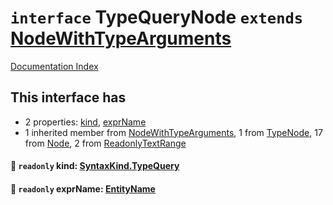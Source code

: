 # `interface` TypeQueryNode `extends` [NodeWithTypeArguments](../interface.NodeWithTypeArguments/README.md)

[Documentation Index](../README.md)

## This interface has

- 2 properties:
[kind](#-readonly-kind-syntaxkindtypequery),
[exprName](#-readonly-exprname-entityname)
- 1 inherited member from [NodeWithTypeArguments](../interface.NodeWithTypeArguments/README.md), 1 from [TypeNode](../interface.TypeNode/README.md), 17 from [Node](../interface.Node/README.md), 2 from [ReadonlyTextRange](../interface.ReadonlyTextRange/README.md)


#### 📄 `readonly` kind: [SyntaxKind.TypeQuery](../enum.SyntaxKind/README.md#typequery--187)



#### 📄 `readonly` exprName: [EntityName](../type.EntityName/README.md)



